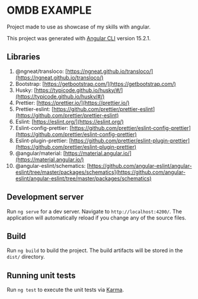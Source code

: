 # OMDB EXAMPLE

Project made to use as showcase of my skills with angular.


This project was generated with [Angular CLI](https://github.com/angular/angular-cli) version 15.2.1.

## Libraries

1.  @ngneat/transloco: [https://ngneat.github.io/transloco/](https://ngneat.github.io/transloco/)
2.  Bootstrap: [https://getbootstrap.com/](https://getbootstrap.com/)
3.  Husky: [https://typicode.github.io/husky/#/](https://typicode.github.io/husky/#/)
4.  Prettier: [https://prettier.io/](https://prettier.io/)
5.  Prettier-eslint: [https://github.com/prettier/prettier-eslint](https://github.com/prettier/prettier-eslint)
6.  Eslint: [https://eslint.org/](https://eslint.org/)
7.  Eslint-config-prettier: [https://github.com/prettier/eslint-config-prettier](https://github.com/prettier/eslint-config-prettier)
8.  Eslint-plugin-prettier: [https://github.com/prettier/eslint-plugin-prettier](https://github.com/prettier/eslint-plugin-prettier)
9.  @angular/material: [https://material.angular.io/](https://material.angular.io/)
10.  @angular-eslint/schematics: [https://github.com/angular-eslint/angular-eslint/tree/master/packages/schematics](https://github.com/angular-eslint/angular-eslint/tree/master/packages/schematics)

## Development server

Run `ng serve` for a dev server. Navigate to `http://localhost:4200/`. The application will automatically reload if you change any of the source files.

## Build

Run `ng build` to build the project. The build artifacts will be stored in the `dist/` directory.

## Running unit tests

Run `ng test` to execute the unit tests via [Karma](https://karma-runner.github.io).
